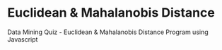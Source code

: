 # Euclidean & Mahalanobis Distance
Data Mining Quiz - Euclidean &amp; Mahalanobis Distance Program using Javascript
